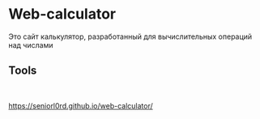 # Web-calculator <br>

Это сайт калькулятор, разработанный для вычислительных операций над числами <br>

## Tools
<div style="display: inline-block;"
   <img src="https://raw.githubusercontent.com/devicons/devicon/master/icons/html5/html5-original-wordmark.svg" alt="HTML5" width="40">
</div>

<div style="display:inline-block;"
   <img src="https://raw.githubusercontent.com/devicons/devicon/master/icons/css3/css3-original-wordmark.svg" alt="CSS3" width="40">
</div>


https://seniorl0rd.github.io/web-calculator/
 